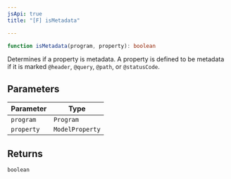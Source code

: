 ```yaml
---
jsApi: true
title: "[F] isMetadata"

---
```

```ts
function isMetadata(program, property): boolean
```

Determines if a property is metadata. A property is defined to be
metadata if it is marked `@header`, `@query`, `@path`, or `@statusCode`.

## Parameters

| Parameter | Type |
| ------ | ------ |
| `program` | `Program` |
| `property` | `ModelProperty` |

## Returns

`boolean`
